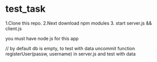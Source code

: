 # test_task
1.Clone this repo.
2.Next download npm modules 
3. start server.js && client.js

you must have node js for this app


// by default db is empty, to test with data uncommit function registerUser(passw, username) in server.js and test with data 
